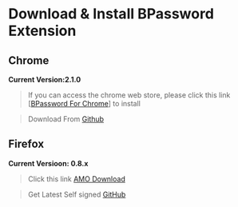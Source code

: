 # Download & Install BPassword Extension

## Chrome

**Current Version:2.1.0**

> If you can access the chrome web store, please click this link [[BPassword For Chrome](https://chrome.google.com/webstore/detail/bpassword/bacldcokcfmemiljlckpeokehiloamcj)] to install

> Download From [Github](https://github.com/lanui/BPassword/releases/download/v2.0.0/BPassword-2.0.0.crx)

## Firefox

**Current Versioon: 0.8.x**

> Click this link [AMO Download](https://addons.mozilla.org/cn-ZH/firefox/addon/bpassword/)

> Get Latest Self signed [GitHub](https://github.com/lanui/BPassword/releases)
